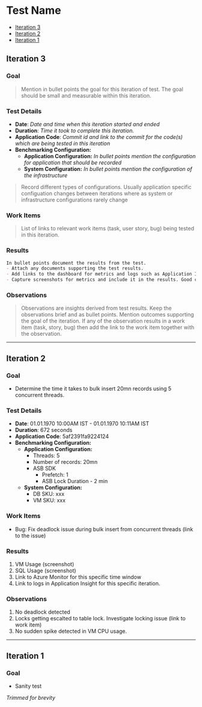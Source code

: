 # Test Name

- [Iteration 3](#iteration-3)
- [Iteration 2](#iteration-2)
- [Iteration 1](#iteration-1)

## Iteration 3

### Goal

> Mention in bullet points the goal for this iteration of test. The goal should be small and measurable within this iteration.

### Test Details

- **Date**: *Date and time when this iteration started and ended*
- **Duration**: *Time it took to complete this iteration.*
- **Application Code**: *Commit id and link to the commit for the code(s) which are being tested in this iteration*
- **Benchmarking Configuration:**
  - **Application Configuration:** *In bullet points mention the configuration for application that should be recorded*
  - **System Configuration:** *In bullet points mention the configuration of the infrastructure*

> Record different types of configurations. Usually application specific configuation changes between iterations where as system or infrastructure configurations rarely change

### Work Items

> List of links to relevant work items (task, user story, bug) being tested in this iteration.

### Results

```md
In bullet points document the results from the test.  
- Attach any documents supporting the test results.
- Add links to the dashboard for metrics and logs such as Application Insights.
- Capture screenshots for metrics and include it in the results. Good candidate for this is CPU/Memory/Disk usage.
```

### Observations

> Observations are insights derived from test results. Keep the observations brief and as bullet points. Mention outcomes supporting the goal of the iteration. If any of the observation results in a work item (task, story, bug) then add the link to the work item together with the observation.  

---

## Iteration 2

### Goal

- Determine the time it takes to bulk insert 20mn records using 5 concurrent threads.

### Test Details

- **Date**: 01.01.1970 10:00AM IST - 01.01.1970 10:11AM IST
- **Duration**: 672 seconds
- **Application Code**: 5af2391fa9224124
- **Benchmarking Configuration:**
  - **Application Configuration:**
    - Threads: 5
    - Number of records: 20mn
    - ASB SDK
      - Prefetch: 1
      - ASB Lock Duration - 2 min
  - **System Configuration:** 
    - DB SKU: xxx
    - VM SKU: xxx

### Work Items

- Bug: Fix deadlock issue during bulk insert from concurrent threads (link to the issue)

### Results

1. VM Usage (screenshot)
2. SQL Usage (screenshot)
3. Link to Azure Monitor for this specific time window
4. Link to logs in Application Insight for this specific iteration.

### Observations

1. No deadlock detected
2. Locks getting escalted to table lock. Investigate locking issue (link to work item)
3. No sudden spike detected in VM CPU usage.

---

## Iteration 1

### Goal

- Sanity test

*Trimmed for brevity*
